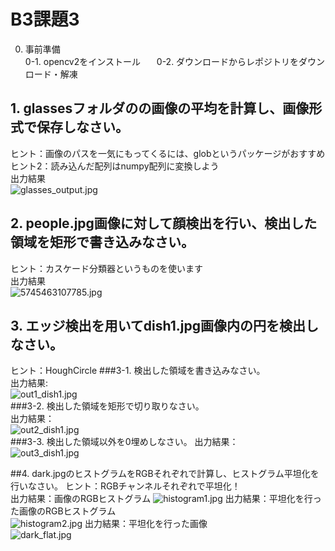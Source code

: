 # B3課題3  

0. 事前準備   
0-1. opencv2をインストール    　 
0-2. ダウンロードからレポジトリをダウンロード・解凍    

## 1. glassesフォルダのの画像の平均を計算し、画像形式で保存しなさい。 
ヒント：画像のパスを一気にもってくるには、globというパッケージがおすすめ  
ヒント2：読み込んだ配列はnumpy配列に変換しよう   
出力結果  
![glasses_output.jpg](https://bitbucket.org/repo/Kyk97r/images/1592354380-glasses_output.jpg)
## 2. people.jpg画像に対して顔検出を行い、検出した領域を矩形で書き込みなさい。
ヒント：カスケード分類器というものを使います  
出力結果  
![5745463107785.jpg](https://bitbucket.org/repo/Kyk97r/images/4026527045-5745463107785.jpg)
## 3. エッジ検出を用いてdish1.jpg画像内の円を検出しなさい。
ヒント：HoughCircle
###3-1. 検出した領域を書き込みなさい。  
出力結果:  
![out1_dish1.jpg](https://bitbucket.org/repo/Kyk97r/images/4245899692-out1_dish1.jpg)  
###3-2. 検出した領域を矩形で切り取りなさい。  
出力結果：  
![out2_dish1.jpg](https://bitbucket.org/repo/Kyk97r/images/2017652888-out2_dish1.jpg)  
###3-3. 検出した領域以外を0埋めしなさい。 
出力結果：  
![out3_dish1.jpg](https://bitbucket.org/repo/Kyk97r/images/2124959070-out3_dish1.jpg)  

##4. dark.jpgのヒストグラムをRGBそれぞれで計算し、ヒストグラム平坦化を行いなさい。 
ヒント：RGBチャンネルそれぞれで平坦化！  
出力結果：画像のRGBヒストグラム
![histogram1.jpg](https://bitbucket.org/repo/Kyk97r/images/754416630-histogram1.jpg)
出力結果：平坦化を行った画像のRGBヒストグラム  
![histogram2.jpg](https://bitbucket.org/repo/Kyk97r/images/69333887-histogram2.jpg)
出力結果：平坦化を行った画像  
![dark_flat.jpg](https://bitbucket.org/repo/Kyk97r/images/3301152948-dark_flat.jpg)
